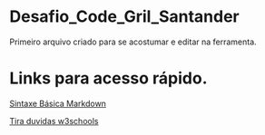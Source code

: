 # Desafio_Code_Gril_Santander 
Primeiro arquivo criado para se acostumar e editar na ferramenta.
# Links para acesso rápido.
[Sintaxe Básica Markdown](https://www.markdownguide.org/basic-syntax/) 

[Tira duvidas w3schools](https://www.w3schools.com/)
